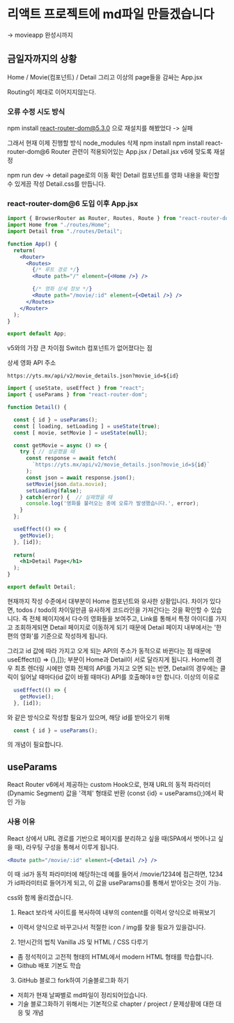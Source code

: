 # 리액트 프로젝트에 md파일 만들겠습니다
-> movieapp 완성시까지

## 금일자까지의 상황
Home / Movie(컴포넌트) / Detail
그리고 이상의 page들을 감싸는 App.jsx

Routing이 제대로 이어지지않는다.

### 오류 수정 시도 방식
npm install react-router-dom@5.3.0
으로 재설치를 해봤었다 -> 실패

그래서 현재 이제 진행할 방식
node_modules 삭제
npm install
npm install react-router-dom@6
Router 관련이 적용되어있는 App.jsx / Detail.jsx
v6에 맞도록 재설정

npm run dev -> detail page로의 이동 확인
Detail 컴포넌트를 영화 내용을 확인할 수 있게끔 작성
Detail.css를 만듭니다.

### react-router-dom@6 도입 이후 App.jsx
```jsx
import { BrowserRouter as Router, Routes, Route } from "react-router-dom";
import Home from "./routes/Home";
import Detail from "./routes/Detail";

function App() {
  return(
    <Router>
      <Routes>
        {/* 루트 경로 */}
        <Route path="/" element={<Home />} />

        {/* 영화 상세 정보 */}
        <Route path="/movie/:id" element={<Detail />} />
      </Routes>
    </Router>
  );
}

export default App;
```
v5와의 가장 큰 차이점 Switch 컴포넌트가 없어졌다는 점


상세 영화 API 주소

`https://yts.mx/api/v2/movie_details.json?movie_id=${id}`

```jsx
import { useState, useEffect } from "react";
import { useParams } from "react-router-dom";

function Detail() {

  const { id } = useParams();
  const [ loading, setLoading ] = useState(true);
  const [ movie, setMovie ] = useState(null);

  const getMovie = async () => {
    try { // 성공했을 때
      const response = await fetch(
        `https://yts.mx/api/v2/movie_details.json?movie_id=${id}`
      );
      const json = await response.json();
      setMovie(json.data.movie);
      setLoading(false);
    } catch(error) {  // 실패했을 때
      console.log('영화를 불러오는 중에 오류가 발생했습니다.', error);
    }
  };

  useEffect(() => {
    getMovie();
  }, [id]);
  
  return(
    <h1>Detail Page</h1>
  );
}

export default Detail;
```

현재까지 작성 수준에서 대부분이 Home 컴포넌트와 유사한 상황입니다. 차이가 있다면, todos / todo의 차이일만큼 유사하게 코드라인을 가져간다는 것을 확인할 수 있습니다. 즉 전체 페이지에서 다수의 영화들을 보여주고, Link를 통해서 특정 아이디를 가지고 조회하게되면 Detail 페이지로 이동하게 되기 때문에 Detail 페이지 내부에서는 '한 편의 영화'를 기준으로 작성하게 됩니다.

그리고 id 값에 따라 가지고 오게 되는 API의 주소가 동적으로 바뀐다는 점 때문에 useEffect(() => {},[]); 부분이 Home과 Detail이 서로 달라지게 됩니다.
Home의 경우 최초 렌더링 시에만 영화 전체의 API를 가지고 오면 되는 반면, Detail의 경우에는 클릭이 일어날 때마다(id 값이 바뀔 때마다) API를 호출해야ㅎ만 합니다.
이상의 이유로
```jsx
  useEffect(() => {
    getMovie();
  }, [id]);
```
와 같은 방식으로 작성할 필요가 있으며, 해당 id를 받아오기 위해

```jsx
  const { id } = useParams();
```
의 개념이 필요합니다.

## useParams
React Router v6에서 제공하는 custom Hook으로, 현재 URL의 동적 파라미터(Dynamic Segment) 값을 '객체' 형태로 반환 (const {id} = useParams();)에서 확인 가능

### 사용 이유
React 상에서 URL 경로를 기반으로 페이지를 분리하고 싶을 때(SPA에서 벗어나고 싶을 때), 라우팅 구성을 통해서 이루게 됩니다.

```jsx
<Route path="/movie/:id" element={<Detail />} />
```
이 때 :id가 동적 파라미터에 해당하는데 예를 들어서 /movie/1234에 접근하면,
1234가 id파라미터로 들어가게 되고, 이 값을 useParams()를 통해서 받아오는 것이 가능.

css와 함께 올리겠습니다.

1. React 보라색 사이트를 복사하여 내부의 content를 이력서 양식으로 바꿔보기
  - 이력서 양식으로 바꾸고나서 적절한 icon / img를 찾을 필요가 있을겁니다.
2. 1만시간의 법칙 Vanilla JS 및 HTML / CSS 다루기
  - 좀 정석적이고 고전적 형태의 HTML에서 modern HTML 형태를 학습합니다.
  - Github 배포 기본도 학습
3. GitHub 블로그 fork하여 기술블로그화 하기
  - 저희가 현재 날짜별로 md파일이 정리되어있습니다.
  - 기술 블로그화하기 위해서는 기본적으로 chapter / project / 문제상황에 대한 대응 및 개념

